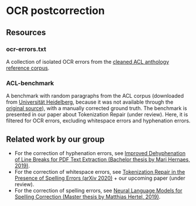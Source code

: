 # OCR postcorrection

## Resources

### ocr-errors.txt

A collection of isolated OCR errors from the [cleaned ACL anthology reference corpus](https://web.eecs.umich.edu/~lahiri/acl_arc.html).

### ACL-benchmark

A benchmark with random paragraphs from the ACL corpus (downloaded from [Universität Heidelberg](https://www.cl.uni-heidelberg.de/english/research/downloads/resource_pages/ACL_corrected/ACL_corrected.shtml), because it was not available through the [original source](https://acl-arc.comp.nus.edu.sg/)), with a manually corrected ground truth.
The benchmark is presented in our paper about Tokenization Repair (under review).
Here, it is filtered for OCR errors, excluding whitespace errors and hyphenation errors.

## Related work by our group

- For the correction of hyphenation errors, see [Improved Dehyphenation of Line Breaks for PDF Text Extraction (Bachelor thesis by Mari Hernaes, 2019)](http://ad-publications.informatik.uni-freiburg.de/theses/Bachelor_Mari_Hernaes_2019.pdf).
- For the correction of whitespace errors, see [Tokenization Repair in the Presence of Spelling Errors (arXiv 2020)](https://arxiv.org/abs/2010.07878) + our upcoming paper (under review).
- For the correction of spelling errors, see [Neural Language Models for Spelling Correction (Master thesis by Matthias Hertel, 2019)](http://ad-publications.informatik.uni-freiburg.de/theses/Master_Matthias_Hertel_2019.pdf).

